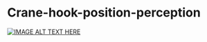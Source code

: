 # Crane-hook-position-perception

[![IMAGE ALT TEXT HERE](misc/screenshot.png)](https://www.youtube.com/watch?v=GG78CSlSHSA)


